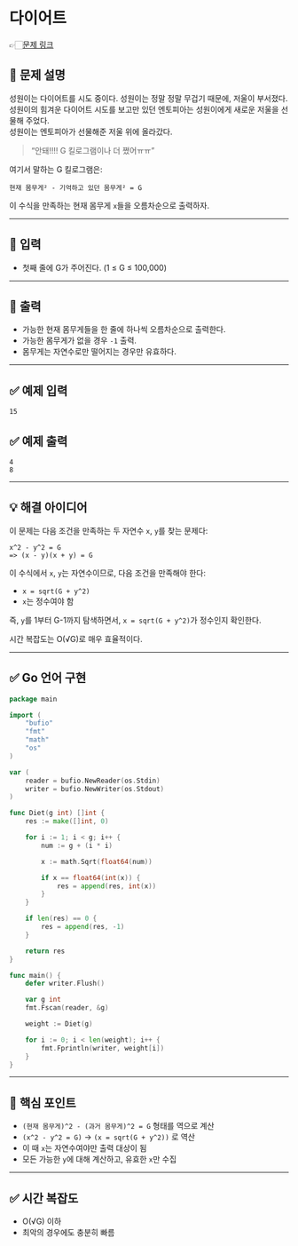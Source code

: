 # 다이어트
👉🏻[문제 링크](https://www.acmicpc.net/problem/1484)

## 📝 문제 설명

성원이는 다이어트를 시도 중이다. 성원이는 정말 정말 무겁기 때문에, 저울이 부서졌다.  
성원이의 힘겨운 다이어트 시도를 보고만 있던 엔토피아는 성원이에게 새로운 저울을 선물해 주었다.  
성원이는 엔토피아가 선물해준 저울 위에 올라갔다.

> “안돼!!!! G 킬로그램이나 더 쪘어ㅠㅠ”

여기서 말하는 G 킬로그램은:

```
현재 몸무게² - 기억하고 있던 몸무게² = G
```

이 수식을 만족하는 현재 몸무게 `x`들을 오름차순으로 출력하자.

---

## 📌 입력

- 첫째 줄에 G가 주어진다. (1 ≤ G ≤ 100,000)

---

## 📌 출력

- 가능한 현재 몸무게들을 한 줄에 하나씩 오름차순으로 출력한다.
- 가능한 몸무게가 없을 경우 `-1` 출력.
- 몸무게는 자연수로만 떨어지는 경우만 유효하다.

---

## ✅ 예제 입력

```
15
```

## ✅ 예제 출력

```
4
8
```

---

## 💡 해결 아이디어

이 문제는 다음 조건을 만족하는 두 자연수 `x`, `y`를 찾는 문제다:

```
x^2 - y^2 = G
=> (x - y)(x + y) = G
```

이 수식에서 `x`, `y`는 자연수이므로, 다음 조건을 만족해야 한다:

- `x = sqrt(G + y^2)`
- `x`는 정수여야 함

즉, `y`를 1부터 G-1까지 탐색하면서, `x = sqrt(G + y^2)`가 정수인지 확인한다.

시간 복잡도는 O(√G)로 매우 효율적이다.

---

## ✅ Go 언어 구현

```go
package main

import (
    "bufio"
    "fmt"
    "math"
    "os"
)

var (
    reader = bufio.NewReader(os.Stdin)
    writer = bufio.NewWriter(os.Stdout)
)

func Diet(g int) []int {
    res := make([]int, 0)

    for i := 1; i < g; i++ {
        num := g + (i * i)

        x := math.Sqrt(float64(num))

        if x == float64(int(x)) {
            res = append(res, int(x))
        }
    }

    if len(res) == 0 {
        res = append(res, -1)
    }

    return res
}

func main() {
    defer writer.Flush()

    var g int
    fmt.Fscan(reader, &g)

    weight := Diet(g)

    for i := 0; i < len(weight); i++ {
        fmt.Fprintln(writer, weight[i])
    }
}
```

---

## 🧠 핵심 포인트

- `(현재 몸무게)^2 - (과거 몸무게)^2 = G` 형태를 역으로 계산
- `(x^2 - y^2 = G)` → `(x = sqrt(G + y^2))` 로 역산
- 이 때 `x`는 자연수여야만 출력 대상이 됨
- 모든 가능한 `y`에 대해 계산하고, 유효한 `x`만 수집

---

## ✅ 시간 복잡도

- O(√G) 이하
- 최악의 경우에도 충분히 빠름